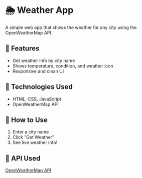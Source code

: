 # 🌦️ Weather App

A simple web app that shows the weather for any city using the OpenWeatherMap API.

## 🔧 Features
- Get weather info by city name
- Shows temperature, condition, and weather icon
- Responsive and clean UI

## 🚀 Technologies Used
- HTML, CSS, JavaScript
- OpenWeatherMap API

## 🧠 How to Use
1. Enter a city name
2. Click "Get Weather"
3. See live weather info!

## 📡 API Used
[OpenWeatherMap API](https://openweathermap.org/api)
